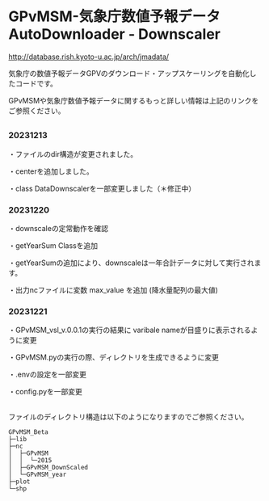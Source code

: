 # GPvMSM-気象庁数値予報データ AutoDownloader - Downscaler

http://database.rish.kyoto-u.ac.jp/arch/jmadata/

気象庁の数値予報データGPVのダウンロード・アップスケーリングを自動化したコードです。

GPvMSMや気象庁数値予報データに関するもっと詳しい情報は上記のリンクをご参照ください。

##

### 20231213
・ファイルのdir構造が変更されました。

・centerを追加しました。

・class DataDownscalerを一部変更しました（＊修正中）

### 20231220
・downscaleの定常動作を確認

・getYearSum Classを追加

・getYearSumの追加により、downscaleは一年合計データに対して実行されます。

・出力ncファイルに変数 max_value を追加 (降水量配列の最大値)

### 20231221
・GPvMSM_vsl_v.0.0.1の実行の結果に varibale nameが目盛りに表示されるように変更

・GPvMSM.pyの実行の際、ディレクトリを生成できるように変更

・.envの設定を一部変更

・config.pyを一部変更

##


ファイルのディレクトリ構造は以下のようになりますのでご参照ください。

```
GPvMSM_Beta
├─lib
├─nc
│  ├─GPvMSM
│  │  └─2015 
│  ├─GPvMSM_DownScaled
│  └─GPvMSM_year
├─plot
└─shp
```
